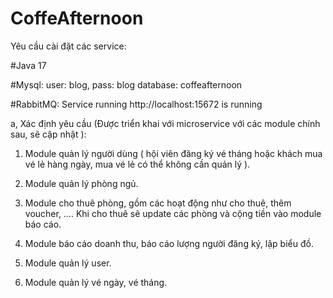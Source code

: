 # CoffeAfternoon

Yêu cầu cài đặt các service:

#Java 17

#Mysql:
user: blog, pass: blog
database: coffeafternoon

#RabbitMQ:
Service running
http://localhost:15672 is running


a, Xác định yêu cầu (Được triển khai với microservice với các module chính sau, sẽ cập nhật ):

1. Module quản lý người dùng ( hội viên đăng ký vé tháng hoặc khách mua vé lẻ hàng ngày, mua vé lẻ có thể không cần quản lý ).
  
3. Module quản lý phòng ngủ.
   
5. Module cho thuê phòng, gồm các hoạt động như cho thuê, thêm voucher, …. Khi cho thuê sẽ update các phòng và cộng tiền vào module báo cáo.
   
7. Module báo cáo doanh thu, báo cáo lượng người đăng ký, lập biểu đồ.
   
9. Module quản lý user.
    
11. Module quản lý vé ngày, vé tháng. 
